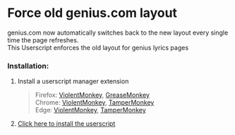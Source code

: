 # Force old genius.com layout
genius.com now automatically switches back to the new layout every single time the page refreshes.  
This Userscript enforces the old layout for genius lyrics pages

### Installation:
1. Install a userscript manager extension  
    > Firefox: [ViolentMonkey](https://addons.mozilla.org/en-US/firefox/addon/violentmonkey/), [GreaseMonkey](https://addons.mozilla.org/en-US/firefox/addon/greasemonkey/)  
    > Chrome: [ViolentMonkey](https://chrome.google.com/webstore/detail/violentmonkey/jinjaccalgkegednnccohejagnlnfdag), [TamperMonkey](https://chrome.google.com/webstore/detail/tampermonkey/dhdgffkkebhmkfjojejmpbldmpobfkfo)  
    > Edge: [ViolentMonkey](https://microsoftedge.microsoft.com/addons/detail/violentmonkey/eeagobfjdenkkddmbclomhiblgggliao), [TamperMonkey](https://microsoftedge.microsoft.com/addons/detail/tampermonkey/iikmkjmpaadaobahmlepeloendndfphd)
2. [Click here to install the userscript](https://raw.githubusercontent.com/Sv443/force-genius-old-layout/main/force-genius-old-layout.user.js)
